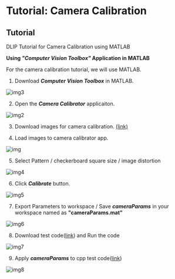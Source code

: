# Tutorial: Camera Calibration



## Tutorial

DLIP Tutorial for Camera Calibration using MATLAB



**Using *"Computer Vision Toolbox"* Application in MATLAB**

For the camera calibration tutorial, we will use MATLAB.

1. Download ***Computer Vision Toolbox*** in MATLAB.

![img3](https://user-images.githubusercontent.com/84509483/226327538-cb410359-6337-4030-b6fd-83042b1db028.PNG)


2. Open the ***Camera Calibrator*** applicaiton.

![img2](https://user-images.githubusercontent.com/84509483/226327602-6d01d8c2-bf21-4fb0-812c-c6438fec07ba.PNG)


3. Download images for camera calibration. [(link)](https://github.com/ykkimhgu/DLIP-src/blob/main/Tutorial_Calibration/camera_calibration_images.zip)

4. Load images to camera calibrator app.

![img](https://user-images.githubusercontent.com/84509483/226327653-216ad6ed-34ea-4fab-bd60-98499c6e18c7.PNG)


5. Select Pattern / checkerboard square size / image distortion

![img4](https://user-images.githubusercontent.com/84509483/226327686-7ee6cf2d-e079-4b28-9e30-1db0482f04a9.PNG)


6. Click ***Calibrate*** button.

![img5](https://user-images.githubusercontent.com/84509483/226327718-35316e83-78bc-4d68-aa43-ee61d96d16ac.PNG)

7. Export Parameters to workspace / Save ***cameraParams*** in your workspace named as **"cameraParams.mat"**

![img6](https://user-images.githubusercontent.com/84509483/226327732-b066f4a1-fc5e-4d07-8d66-f5ddfafb2acb.PNG)


8. Download test code([link](https://github.com/ykkimhgu/DLIP-src/blob/main/Tutorial_Calibration/DLIP_Tutorial_Calibration_GetUndistortedImg.m)) and Run the code

![img7](https://user-images.githubusercontent.com/84509483/226327756-702956a0-f1d7-4098-a7fb-2b149f31df37.PNG)


9. Apply ***cameraParams*** to cpp test code([link](https://github.com/ykkimhgu/DLIP-src/blob/main/Tutorial_Calibration/ShowUndistorted.cpp))

![img8](https://user-images.githubusercontent.com/84509483/226327795-2cf5e1fc-e856-4a53-8c23-625d71ad43ff.PNG)
